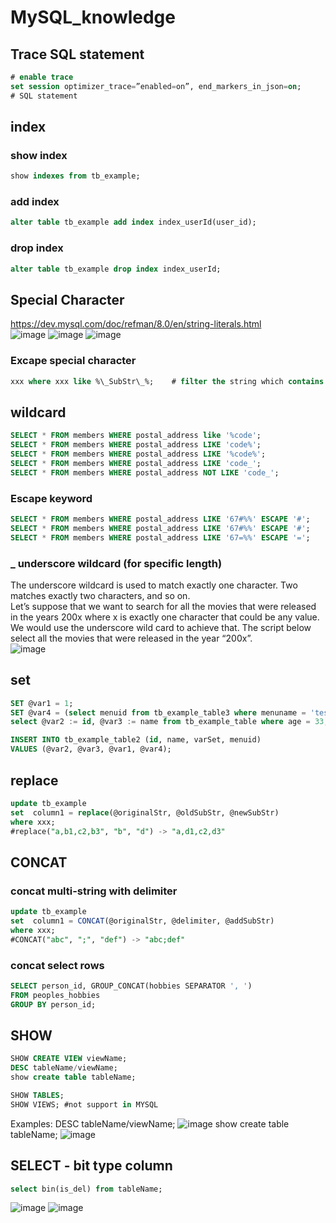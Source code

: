 # MySQL_knowledge

## Trace SQL statement
```sql
# enable trace
set session optimizer_trace=”enabled=on”, end_markers_in_json=on;
# SQL statement
```

## index
### show index
```sql
show indexes from tb_example;
```
### add index
```sql
alter table tb_example add index index_userId(user_id);
```
### drop index
```sql
alter table tb_example drop index index_userId;
```
## Special Character
https://dev.mysql.com/doc/refman/8.0/en/string-literals.html <br>
![image](https://user-images.githubusercontent.com/54012569/157643912-ffd5164d-1773-474e-9c79-dbf02718f428.png)
![image](https://user-images.githubusercontent.com/54012569/157644044-478b8275-b83f-41ab-a1fe-3089dc128b33.png)
![image](https://user-images.githubusercontent.com/54012569/157644108-03876c65-6b1e-4404-803c-275805505abb.png)

### Excape special character
```sql
xxx where xxx like %\_SubStr\_%;    # filter the string which contains "_SubStr_"
```
## wildcard
```sql
SELECT * FROM members WHERE postal_address like '%code';
SELECT * FROM members WHERE postal_address LIKE 'code%';
SELECT * FROM members WHERE postal_address LIKE '%code%';
SELECT * FROM members WHERE postal_address LIKE 'code_';
SELECT * FROM members WHERE postal_address NOT LIKE 'code_';
```
### Escape keyword
```sql
SELECT * FROM members WHERE postal_address LIKE '67#%%' ESCAPE '#';     #check for the string “67%”
SELECT * FROM members WHERE postal_address LIKE '67#%%' ESCAPE '#';     #search for the movie “67% Guilty”
SELECT * FROM members WHERE postal_address LIKE '67=%%' ESCAPE '=';     #search for the movie “67% Guilty”
```
### _ underscore wildcard (for specific length)
The underscore wildcard is used to match exactly one character. Two matches exactly two characters, and so on. <br>
Let’s suppose that we want to search for all the movies that were released in the years 200x where x is exactly one character that could be any value. We would use the underscore wild card to achieve that. The script below select all the movies that were released in the year “200x”.<br>
![image](https://user-images.githubusercontent.com/54012569/157644583-8991cbf0-5410-461e-a694-4f1785f28604.png)


## set
```sql
SET @var1 = 1;
SET @var4 = (select menuid from tb_example_table3 where menuname = 'test');
select @var2 := id, @var3 := name from tb_example_table where age = 33;

INSERT INTO tb_example_table2 (id, name, varSet, menuid)
VALUES (@var2, @var3, @var1, @var4);
```

## replace
```sql
update tb_example
set  column1 = replace(@originalStr, @oldSubStr, @newSubStr)
where xxx;
#replace("a,b1,c2,b3", "b", "d") -> "a,d1,c2,d3"
```

## CONCAT
### concat multi-string with delimiter
```sql
update tb_example
set  column1 = CONCAT(@originalStr, @delimiter, @addSubStr)
where xxx;
#CONCAT("abc", ";", "def") -> "abc;def"
```
### concat select rows
```sql
SELECT person_id, GROUP_CONCAT(hobbies SEPARATOR ', ')
FROM peoples_hobbies
GROUP BY person_id;
```

## SHOW
```sql
SHOW CREATE VIEW viewName;
DESC tableName/viewName;
show create table tableName;

SHOW TABLES;
SHOW VIEWS; #not support in MYSQL
```
Examples:
DESC tableName/viewName;
  ![image](https://user-images.githubusercontent.com/54012569/190027772-c27024cc-ccd1-4d7d-9671-bdde3bba6c70.png)
show create table tableName;
  ![image](https://user-images.githubusercontent.com/54012569/190027888-78ff40e1-6507-47d1-b062-cece8ff9f078.png)

## SELECT - bit type column
```sql
select bin(is_del) from tableName;
```
![image](https://user-images.githubusercontent.com/54012569/190028177-a5ee32d6-2e9a-4114-860a-146ff5807426.png)
![image](https://user-images.githubusercontent.com/54012569/190028332-49fc8619-d1b5-4580-a837-48c88243637f.png)

